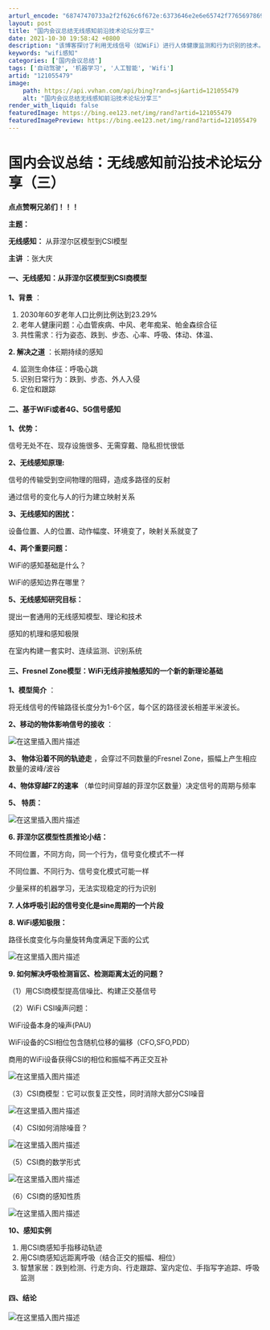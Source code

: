 ```yaml
---
arturl_encode: "68747470733a2f2f626c6f672e:6373646e2e6e65742f77656978696e5f34333130303139362f:61727469636c652f64657461696c732f313231303535343739"
layout: post
title: "国内会议总结无线感知前沿技术论坛分享三"
date: 2021-10-30 19:58:42 +0800
description: "该博客探讨了利用无线信号（如WiFi）进行人体健康监测和行为识别的技术。通过FresnelZone模"
keywords: "wifi感知"
categories: ['国内会议总结']
tags: ['自动驾驶', '机器学习', '人工智能', 'Wifi']
artid: "121055479"
image:
    path: https://api.vvhan.com/api/bing?rand=sj&artid=121055479
    alt: "国内会议总结无线感知前沿技术论坛分享三"
render_with_liquid: false
featuredImage: https://bing.ee123.net/img/rand?artid=121055479
featuredImagePreview: https://bing.ee123.net/img/rand?artid=121055479
---
```


# 国内会议总结：无线感知前沿技术论坛分享（三）

**点点赞啊兄弟们！！！**
  
**主题：**
  
**无线感知：**
从菲涅尔区模型到CSI模型
  
**主讲**
：张大庆

#### 一、无线感知：从菲涅尔区模型到CSI商模型

**1、背景**
：

1. 2030年60岁老年人口比例比例达到23.29%
2. 老年人健康问题：心血管疾病、中风、老年痴呆、帕金森综合征
3. 共性需求：行为姿态、跌到、步态、心率、呼吸、体动、体温、

**2. 解决之道**
：长期持续的感知

4. 监测生命体征：呼吸心跳
5. 识别日常行为：跌到、步态、外人入侵
6. 定位和跟踪

#### 二、基于WiFi或者4G、5G信号感知

**1、优势：**
  
信号无处不在、现存设施很多、无需穿戴、隐私担忧很低
  
**2、无线感知原理:**
  
信号的传输受到空间物理的阻碍，造成多路径的反射
  
通过信号的变化与人的行为建立映射关系
  
**3、无线感知的困扰：**
  
设备位置、人的位置、动作幅度、环境变了，映射关系就变了
  
**4、两个重要问题：**
  
WiFi的感知基础是什么？
  
WiFi的感知边界在哪里？
  
**5、无线感知研究目标：**
  
提出一套通用的无线感知模型、理论和技术
  
感知的机理和感知极限
  
在室内构建一套实时、连续监测、识别系统

#### 三、Fresnel Zone模型：WiFi无线非接触感知的一个新的新理论基础

**1、模型简介**
：
  
将无线信号的传输路径长度分为1-6个区，每个区的路径波长相差半米波长。
  
**2、移动的物体影响信号的接收**
：
  
![在这里插入图片描述](https://i-blog.csdnimg.cn/blog_migrate/d6df637d4155f820e11d950fe0cdccbd.png#pic_center)
  
**3、 物体沿着不同的轨迹走**
，会穿过不同数量的Fresnel Zone，振幅上产生相应数量的波峰/波谷
  
**4、物体穿越FZ的速率**
（单位时间穿越的菲涅尔区数量）决定信号的周期与频率
  
**5、 特质：**
  
![在这里插入图片描述](https://i-blog.csdnimg.cn/blog_migrate/dcf430d779347f06eb649adb8e74e890.png#pic_center)
  
**6. 菲涅尔区模型性质推论小结：**
  
不同位置，不同方向，同一个行为，信号变化模式不一样
  
不同位置、不同行为、信号变化模式可能一样
  
少量采样的机器学习，无法实现稳定的行为识别
  
**7. 人体呼吸引起的信号变化是sine周期的一个片段**
  
**8. WiFi感知极限：**
  
路径长度变化与向量旋转角度满足下面的公式
  
![在这里插入图片描述](https://i-blog.csdnimg.cn/blog_migrate/e944cec37e6ae2dd081a00b228c09980.png#pic_center)
  
**9. 如何解决呼吸检测盲区、检测距离太近的问题？**
  
（1）用CSI商模型提高信噪比、构建正交基信号
  
（2）WiFi CSI噪声问题：
  
WiFi设备本身的噪声(PAU)
  
WiFi设备的CSI相位包含随机位移的偏移（CFO,SFO,PDD）
  
商用的WiFi设备获得CSI的相位和振幅不再正交互补
  
![在这里插入图片描述](https://i-blog.csdnimg.cn/blog_migrate/ec38161e5dd9da116a43d22be86f98b4.png#pic_center)
  
（3）CSI商模型：它可以恢复正交性，同时消除大部分CSI噪音
  
![在这里插入图片描述](https://i-blog.csdnimg.cn/blog_migrate/a92f1d4f18e64402ba0753070ae5b1f7.png#pic_center)
  
（4）CSI如何消除噪音？
  
![在这里插入图片描述](https://i-blog.csdnimg.cn/blog_migrate/19d0fa85812b25aef5b9cbd16270f9ab.png#pic_center)
  
（5）CSI商的数学形式
  
![在这里插入图片描述](https://i-blog.csdnimg.cn/blog_migrate/70a148f4cbd1bccb61b8f6a3212ef095.png#pic_center)
  
（6）CSI商的感知性质
  
![在这里插入图片描述](https://i-blog.csdnimg.cn/blog_migrate/27ccbef23f918bd8612058c7d56f29a7.png#pic_center)
  
**10、感知实例**

1. 用CSI商感知手指移动轨迹
2. 用CSI商感知远距离呼吸（结合正交的振幅、相位）
3. 智慧家居：跌到检测、行走方向、行走跟踪、室内定位、手指写字追踪、呼吸监测

#### 四、结论

![在这里插入图片描述](https://i-blog.csdnimg.cn/blog_migrate/772b525f9c9fe92dd6447c0b6c2ac7a5.png#pic_center)